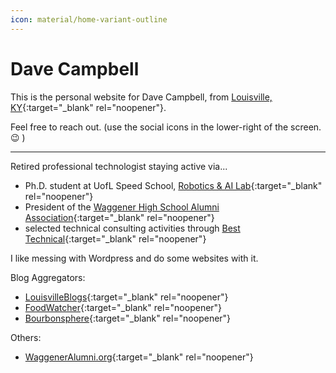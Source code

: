 ```yaml
---
icon: material/home-variant-outline
---
```


# Dave Campbell
This is the personal website for Dave Campbell, from [Louisville, KY](https://louisvilleky.gov/){:target="_blank" rel="noopener"}.

Feel free to reach out.
(use the social icons in the lower-right of the screen. 😉 )  

---

Retired professional technologist staying active via...

* Ph.D. student at UofL Speed School, [Robotics & AI Lab](https://engineering.louisville.edu/research/centersinstitutes/larri/){:target="_blank" rel="noopener"}
* President of the [Waggener High School Alumni Association](https://waggeneralumni.org){:target="_blank" rel="noopener"}
* selected technical consulting activities through [Best Technical](https://www.besttechnical.com){:target="_blank" rel="noopener"}

I like messing with Wordpress and do some websites with it.  

Blog Aggregators:  
- [LouisvilleBlogs](https://louisvilleblogs.com){:target="_blank" rel="noopener"}  
- [FoodWatcher](https://foodwatcher.com){:target="_blank" rel="noopener"}  
- [Bourbonsphere](https://bourbonsphere.com){:target="_blank" rel="noopener"}  

Others:  
- [WaggenerAlumni.org](https://waggeneralumni.org){:target="_blank" rel="noopener"}
